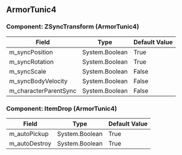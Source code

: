 ## ArmorTunic4

### Component: ZSyncTransform (ArmorTunic4)

|Field|Type|Default Value|
|---|---|---|
|m_syncPosition|System.Boolean|True|
|m_syncRotation|System.Boolean|True|
|m_syncScale|System.Boolean|False|
|m_syncBodyVelocity|System.Boolean|False|
|m_characterParentSync|System.Boolean|False|

### Component: ItemDrop (ArmorTunic4)

|Field|Type|Default Value|
|---|---|---|
|m_autoPickup|System.Boolean|True|
|m_autoDestroy|System.Boolean|True|

